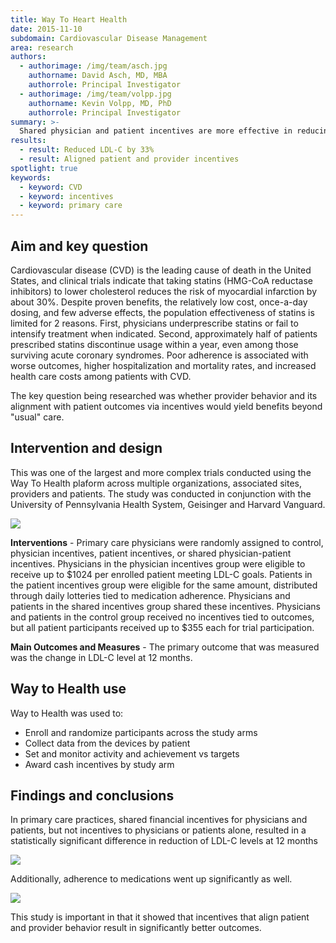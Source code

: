 ```yaml
---
title: Way To Heart Health
date: 2015-11-10
subdomain: Cardiovascular Disease Management
area: research
authors:
  - authorimage: /img/team/asch.jpg
    authorname: David Asch, MD, MBA
    authorrole: Principal Investigator
  - authorimage: /img/team/volpp.jpg
    authorname: Kevin Volpp, MD, PhD
    authorrole: Principal Investigator
summary: >-
  Shared physician and patient incentives are more effective in reducing levels of low-density lipoprotein cholesterol (LDL-C) among patients with high CVD risk.
results:
  - result: Reduced LDL-C by 33%
  - result: Aligned patient and provider incentives
spotlight: true
keywords:
  - keyword: CVD
  - keyword: incentives
  - keyword: primary care
---
```


## Aim and key question

Cardiovascular disease (CVD) is the leading cause of death in the United States, and clinical trials indicate that taking statins (HMG-CoA reductase inhibitors) to lower cholesterol reduces the risk of myocardial infarction by about 30%. Despite proven benefits, the relatively low cost, once-a-day dosing, and few adverse effects, the population effectiveness of statins is limited for 2 reasons. First, physicians underprescribe statins or fail to intensify treatment when indicated. Second, approximately half of patients prescribed statins discontinue usage within a year, even among those surviving acute coronary syndromes. Poor adherence is associated with worse outcomes, higher hospitalization and mortality rates, and increased health care costs among patients with CVD.

The key question being researched was whether provider behavior and its alignment with patient outcomes via incentives would yield benefits beyond "usual" care.

## Intervention and design

This was one of the largest and more complex trials conducted using the Way To Health plaform across multiple organizations, associated sites, providers and patients. The study was conducted in conjunction with the University of Pennsylvania Health System, Geisinger and Harvard Vanguard.

<img class="center" src="/img/peng/rc4.2.png" />

**Interventions** - Primary care physicians were randomly assigned to control, physician incentives, patient incentives, or shared physician-patient incentives. Physicians in the physician incentives group were eligible to receive up to $1024 per enrolled patient meeting LDL-C goals. Patients in the patient incentives group were eligible for the same amount, distributed through daily lotteries tied to medication adherence. Physicians and patients in the shared incentives group shared these incentives. Physicians and patients in the control group received no incentives tied to outcomes, but all patient participants received up to $355 each for trial participation.

**Main Outcomes and Measures** - The primary outcome that was measured was the change in LDL-C level at 12 months.

## Way to Health use
Way to Health was used to:

- Enroll and randomize participants across the study arms
- Collect data from the devices by patient
- Set and monitor activity and achievement vs targets
- Award cash incentives by study arm


## Findings and conclusions

 In primary care practices, shared financial incentives for physicians and patients, but not incentives to physicians or patients alone, resulted in a statistically significant difference in reduction of LDL-C levels at 12 months 

<img class="center" src="/img/peng/rc4.3.png" />

Additionally, adherence to medications went up significantly as well.

<img class="center" src="/img/peng/rc4.png" />

This study is important in that it showed that incentives that align patient and provider behavior result in significantly better outcomes. 
